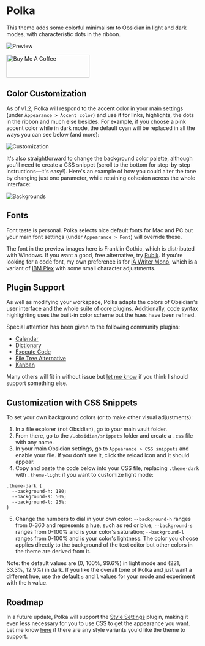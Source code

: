 # Polka

This theme adds some colorful minimalism to Obsidian in light and dark modes, with characteristic dots in the ribbon.

![Preview](polka_full_size.png)

<a href="https://www.buymeacoffee.com/callumhackett" target="_blank"><img src="https://cdn.buymeacoffee.com/buttons/v2/default-yellow.png" alt="Buy Me A Coffee" style="height: 60px !important;width: 217px !important;" ></a>

## Color Customization

As of v1.2, Polka will respond to the accent color in your main settings (under `Appearance > Accent color`) and use it for links, highlights, the dots in the ribbon and much else besides. For example, if you choose a pink accent color while in dark mode, the default cyan will be replaced in all the ways you can see below (and more):

![Customization](color_customization.png)

It's also straightforward to change the background color palette, although you'll need to create a CSS snippet (scroll to the bottom for step-by-step instructions—it's easy!). Here's an example of how you could alter the tone by changing just one parameter, while retaining cohesion across the whole interface:

![Backgrounds](background_customization.png)

## Fonts

Font taste is personal. Polka selects nice default fonts for Mac and PC but your main font settings (under `Appearance > Font`) will override these.

The font in the preview images here is Franklin Gothic, which is distributed with Windows. If you want a good, free alternative, try [Rubik](https://fonts.google.com/specimen/Rubik). If you're looking for a code font, my own preference is for [iA Writer Mono](https://github.com/iaolo/iA-Fonts/tree/master/iA%20Writer%20Mono), which is a variant of [IBM Plex](https://github.com/IBM/plex) with some small character adjustments.

## Plugin Support

As well as modifying your workspace, Polka adapts the colors of Obsidian's user interface and the whole suite of core plugins. Additionally, code syntax highlighting uses the built-in color scheme but the hues have been refined.

Special attention has been given to the following community plugins:

- [Calendar](https://github.com/liamcain/obsidian-calendar-plugin)
- [Dictionary](https://github.com/phibr0/obsidian-dictionary)
- [Execute Code](https://github.com/twibiral/obsidian-execute-code)
- [File Tree Alternative](https://github.com/ozntel/file-tree-alternative)
- [Kanban](https://github.com/mgmeyers/obsidian-kanban)

Many others will fit in without issue but [let me know](https://github.com/callumhackett/obsidian_polka_theme/issues) if you think I should support something else.

## Customization with CSS Snippets

To set your own background colors (or to make other visual adjustments):

1. In a file explorer (not Obsidian), go to your main vault folder.
2. From there, go to the `/.obsidian/snippets` folder and create a `.css` file with any name.
3. In your main Obsidian settings, go to `Appearance > CSS snippets` and enable your file. If you don't see it, click the reload icon and it should appear.
4. Copy and paste the code below into your CSS file, replacing `.theme-dark` with `.theme-light` if you want to customize light mode:
```
.theme-dark {
  --background-h: 180;
  --background-s: 50%;
  --background-l: 25%;
}
```
5. Change the numbers to dial in your own color: `--background-h` ranges from 0-360 and represents a hue, such as red or blue; `--background-s` ranges from 0-100% and is your color's saturation; `--background-l` ranges from 0-100% and is your color's lightness. The color you choose applies directly to the background of the text editor but other colors in the theme are derived from it.

Note: the default values are (0, 100%, 99.6%) in light mode and (221, 33.3%, 12.9%) in dark. If you like the overall tone of Polka and just want a different hue, use the default `s` and `l` values for your mode and experiment with the `h` value.

## Roadmap

In a future update, Polka will support the [Style Settings](https://github.com/mgmeyers/obsidian-style-settings) plugin, making it even less necessary for you to use CSS to get the appearance you want. Let me know [here](https://github.com/callumhackett/obsidian_polka_theme/issues/4) if there are any style variants you'd like the theme to support.
